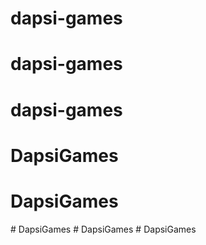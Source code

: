 # dapsi-games
# dapsi-games
# dapsi-games
# DapsiGames
# DapsiGames
#   D a p s i G a m e s  
 #   D a p s i G a m e s  
 #   D a p s i G a m e s  
 